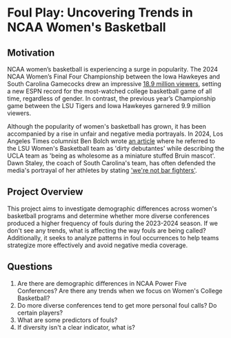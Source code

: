 # Foul Play: Uncovering Trends in NCAA Women's Basketball

## Motivation
NCAA women’s basketball is experiencing a surge in popularity. The 2024 NCAA Women’s Final Four Championship between the Iowa Hawkeyes and South Carolina Gamecocks drew an impressive [18.9 million viewers](https://espnpressroom.com/us/press-releases/2024/04/2024-ncaa-womens-championship-and-final-four-on-espn-platforms-is-most-watched-on-record/), setting a new ESPN record for the most-watched college basketball game of all time, regardless of gender. In contrast, the previous year’s Championship game between the LSU Tigers and Iowa Hawkeyes garnered 9.9 million viewers.

Although the popularity of women's basketball has grown, it has been accompanied by a rise in unfair and negative media portrayals. In 2024, Los Angeles Times columnist Ben Bolch wrote [an article](https://www.latimes.com/sports/ucla/story/2024-03-29/ucla-lsu-america-sweethearts-versus-basketball-villains) where he referred to the LSU Women's Basketball team as 'dirty debutantes' while describing the UCLA team as 'being as wholesome as a miniature stuffed Bruin mascot'. Dawn Staley, the coach of South Carolina's team, has often defended the media's portrayal of her athletes by stating ['we're not bar fighters'](https://nypost.com/2023/04/01/dawn-staley-rails-against-south-carolina-bar-fighters-narrative/).

## Project Overview
This project aims to investigate demographic differences across women's basketball programs and determine whether more diverse conferences produced a higher frequency of fouls during the 2023-2024 season. If we don't see any trends, what is affecting the way fouls are being called? Additionally, it seeks to analyze patterns in foul occurrences to help teams strategize more effectively and avoid negative media coverage.

## Questions
1) Are there are demographic differences in NCAA Power Five Conferences? Are there any trends when we focus on Women's College Basketball?
2) Do more diverse conferences tend to get more personal foul calls? Do certain players?
3) What are some predictors of fouls?
4) If diversity isn't a clear indicator, what is?

